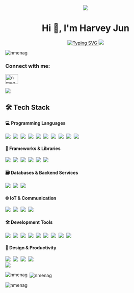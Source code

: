 <div align="center">
  <img src="https://user-images.githubusercontent.com/73097560/115834477-dbab4500-a447-11eb-908a-139a6edaec5c.gif">
  <h1 align="center">Hi 👋, I'm Harvey Jun</h1>
  <a href="https://git.io/typing-svg">
    <img src="https://readme-typing-svg.demolab.com?font=Jersey+10+Charted&size=40&pause=1000&color=5549F7&center=true&vCenter=true&repeat=true&width=680&lines=A+passionate+Full+Stack+Developer+%5E_%5E" alt="Typing SVG" />
  </a>

  <img src="https://user-images.githubusercontent.com/73097560/115834477-dbab4500-a447-11eb-908a-139a6edaec5c.gif">
  <p align="left"> <img src="https://komarev.com/ghpvc/?username=nmenag&label=Profile%20views&color=0e75b6&style=flat" alt="nmenag" /> </p>
</div>

<h3 align="left">Connect with me:</h3>
<p align="left">
<a href="https://twitter.com/nmenag" target="blank"><img align="center" src="https://raw.githubusercontent.com/rahuldkjain/github-profile-readme-generator/master/src/images/icons/Social/twitter.svg" alt="nmenag" height="30" width="40" /></a>
</p>


<img src="https://user-images.githubusercontent.com/73097560/115834477-dbab4500-a447-11eb-908a-139a6edaec5c.gif">

## 🛠️ Tech Stack

#### 💻 Programming Languages
<div align="left">
  <img src="https://img.shields.io/badge/-JavaScript-05122A?style=flat&logo=javascript">&nbsp;
  <img src="https://img.shields.io/badge/-TypeScript-05122A?style=flat&logo=typescript">&nbsp;
  <img src="https://img.shields.io/badge/-HTML5-05122A?style=flat&logo=HTML5">&nbsp;
  <img src="https://img.shields.io/badge/-CSS3-05122A?style=flat&logo=CSS3&logoColor=1572B6">&nbsp;
  <img src="https://img.shields.io/badge/-Python-05122A?style=flat&logo=python">&nbsp;
  <img src="https://img.shields.io/badge/-C-05122A?style=flat&logo=C&logoColor=A8B9CC">&nbsp;
  <img src="https://img.shields.io/badge/-C++-05122A?style=flat&logo=C%2B%2B&logoColor=00599C">&nbsp;
  <img src="https://img.shields.io/badge/-Java-05122A?style=flat&logo=openjdk&logoColor=FFA518">&nbsp;
  <img src="https://img.shields.io/badge/-Dart-05122A?style=flat&logo=dart">&nbsp;
  <img src="https://img.shields.io/badge/-Kotlin-05122A?style=flat&logo=kotlin">&nbsp;
</div>

#### 🎨 Frameworks & Libraries
<div align="left">
  <img src="https://img.shields.io/badge/-React-05122A?style=flat&logo=react&logoColor=61DAFB">&nbsp;
  <img src="https://img.shields.io/badge/-Next.js-05122A?style=flat&logo=next.js&logoColor=white">&nbsp;
  <img src="https://img.shields.io/badge/-Three.js-05122A?style=flat&logo=three.js&logoColor=white">&nbsp;
  <img src="https://img.shields.io/badge/-Tailwind%20CSS-05122A?style=flat&logo=tailwindcss">&nbsp;
  <img src="https://img.shields.io/badge/-Spring-05122A?style=flat&logo=spring&logoColor=6DB33F">&nbsp;
  <img src="https://img.shields.io/badge/-Flutter-05122A?style=flat&logo=flutter">&nbsp;
  <!-- <img src="https://img.shields.io/badge/-Node.js-05122A?style=flat&logo=node.js">&nbsp; -->
  <!-- <img src="https://img.shields.io/badge/-TensorFlow-05122A?style=flat&logo=tensorflow">&nbsp; -->
  <!-- <img src="https://img.shields.io/badge/-PyTorch-05122A?style=flat&logo=pytorch">&nbsp; -->
  <!-- <img src="https://img.shields.io/badge/-Keras-05122A?style=flat&logo=keras">&nbsp; -->
</div>


#### 🗃️ Databases & Backend Services
<div align="left">
  <img src="https://img.shields.io/badge/-MySQL-05122A?style=flat&logo=mysql&logoColor=4479A1">&nbsp;
  <img src="https://img.shields.io/badge/-Firebase-05122A?style=flat&logo=firebase">&nbsp;
  <img src="https://img.shields.io/badge/-Supabase-05122A?style=flat&logo=supabase">&nbsp;
  <!-- <img src="https://img.shields.io/badge/-GraphQL-05122A?style=flat&logo=graphql">&nbsp; -->
</div>

#### 🌐 IoT & Communication
<div align="left">
  <img src="https://img.shields.io/badge/-EMQX-05122A?style=flat&logo=data:image/svg+xml;base64,PHN2ZyB3aWR0aD0iMjQiIGhlaWdodD0iMjQiIHZpZXdCb3g9IjAgMCAyNCAyNCIgZmlsbD0ibm9uZSIgeG1sbnM9Imh0dHA6Ly93d3cudzMub3JnLzIwMDAvc3ZnIj4KPHBhdGggZD0iTTEyIDJMMjIgN1YxN0wxMiAyMkwyIDE3VjdMMTIgMloiIHN0cm9rZT0iIzAwRkY4OCIgc3Ryb2tlLXdpZHRoPSIyIiBzdHJva2UtbGluZWpvaW49InJvdW5kIi8+CjxwYXRoIGQ9Ik0xMiA3VjE3IiBzdHJva2U9IiMwMEZGODgiIHN0cm9rZS13aWR0aD0iMiIvPgo8L3N2Zz4K">&nbsp;
  <img src="https://img.shields.io/badge/-ZeroMQ-05122A?style=flat&logo=zeromq&logoColor=DF0000">&nbsp;
  <img src="https://img.shields.io/badge/-HiveMQ-05122A?style=flat&logo=hivemq">&nbsp;
  <img src="https://img.shields.io/badge/-Arduino-05122A?style=flat&logo=arduino">&nbsp;
</div>

#### 🛠️ Development Tools
<div align="left">
  <img src="https://img.shields.io/badge/-Git-05122A?style=flat&logo=git">&nbsp;
  <img src="https://img.shields.io/badge/-GitHub-05122A?style=flat&logo=github">&nbsp;
  <img src="https://img.shields.io/badge/-VS%20Code-05122A?style=flat&logo=visualstudiocode&logoColor=007ACC">&nbsp;
  <img src="https://img.shields.io/badge/-Eclipse-05122A?style=flat&logo=eclipse&logoColor=2C2255">&nbsp;
  <img src="https://img.shields.io/badge/-IntelliJ%20IDEA-05122A?style=flat&logo=intellijidea">&nbsp;
  <img src="https://img.shields.io/badge/-Android%20Studio-05122A?style=flat&logo=androidstudio">&nbsp;
  <img src="https://img.shields.io/badge/-Cursor-05122A?style=flat&logo=data:image/svg+xml;base64,PHN2ZyB3aWR0aD0iMjQiIGhlaWdodD0iMjQiIHZpZXdCb3g9IjAgMCAyNCAyNCIgZmlsbD0ibm9uZSIgeG1sbnM9Imh0dHA6Ly93d3cudzMub3JnLzIwMDAvc3ZnIj4KPHBhdGggZD0iTTMgM0gyMUgyNFYyNEgzVjNaIiBmaWxsPSIjMDA3QUZGIi8+CjxwYXRoIGQ9Ik04IDhIMTZWMTZIOFY4WiIgZmlsbD0id2hpdGUiLz4KPC9zdmc+">&nbsp;
  <img src="https://img.shields.io/badge/-Postman-05122A?style=flat&logo=postman">&nbsp;
  <img src="https://img.shields.io/badge/-FlexSim-05122A?style=flat&logo=data:image/svg+xml;base64,PHN2ZyB3aWR0aD0iMjQiIGhlaWdodD0iMjQiIHZpZXdCb3g9IjAgMCAyNCAyNCIgZmlsbD0ibm9uZSIgeG1sbnM9Imh0dHA6Ly93d3cudzMub3JnLzIwMDAvc3ZnIj4KPHBhdGggZD0iTTMgM0gyMUgyNFYyNEgzVjNaIiBmaWxsPSIjRkY2QzM3Ii8+CjxwYXRoIGQ9Ik04IDhIMTZWMTZIOFY4WiIgZmlsbD0id2hpdGUiLz4KPC9zdmc+">&nbsp;
  <!-- <img src="https://img.shields.io/badge/-Docker-05122A?style=flat&logo=docker">&nbsp; -->
</div>

#### 🎨 Design & Productivity
<div align="left">
  <img src="https://img.shields.io/badge/-Figma-05122A?style=flat&logo=figma">&nbsp;
  <img src="https://img.shields.io/badge/-Readdy.ai-05122A?style=flat&logo=data:image/svg+xml;base64,PHN2ZyB3aWR0aD0iMjQiIGhlaWdodD0iMjQiIHZpZXdCb3g9IjAgMCAyNCAyNCIgZmlsbD0ibm9uZSIgeG1sbnM9Imh0dHA6Ly93d3cudzMub3JnLzIwMDAvc3ZnIj4KPHBhdGggZD0iTTEyIDJMMjIgN1YxN0wxMiAyMkwyIDE3VjdMMTIgMloiIHN0cm9rZT0iIzAwRkY4OCIgc3Ryb2tlLXdpZHRoPSIyIiBzdHJva2UtbGluZWpvaW49InJvdW5kIi8+CjxwYXRoIGQ9Ik0xMiA3VjE3IiBzdHJva2U9IiMwMEZGODgiIHN0cm9rZS13aWR0aD0iMiIvPgo8L3N2Zz4K">&nbsp;
  <img src="https://img.shields.io/badge/-Canva-05122A?style=flat&logo=canva&logoColor=00C4CC">&nbsp;
  <img src="https://img.shields.io/badge/-Notion-05122A?style=flat&logo=notion&logoColor=FFFFFF">&nbsp;
</div>

<img src="https://user-images.githubusercontent.com/73097560/115834477-dbab4500-a447-11eb-908a-139a6edaec5c.gif">


<p><img align="left" src="https://github-readme-stats.vercel.app/api/top-langs?username=nmenag&show_icons=true&locale=en&layout=compact" alt="nmenag" /></p>

<p>&nbsp;<img align="center" src="https://github-readme-stats.vercel.app/api?username=nmenag&show_icons=true&locale=en" alt="nmenag" /></p>

<p><img align="center" src="https://github-readme-streak-stats.herokuapp.com/?user=nmenag&" alt="nmenag" /></p>

